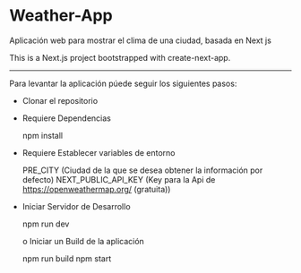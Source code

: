 # Weather-App
Aplicación web para mostrar el clima de una ciudad, basada en Next js

This is a Next.js project bootstrapped with create-next-app.

_________________________________
Para levantar la aplicación púede seguir los siguientes pasos:

- Clonar el repositorio

- Requiere Dependencias

   npm install

- Requiere Establecer variables de entorno

   PRE_CITY (Ciudad de la que se desea obtener la información por defecto)
   NEXT_PUBLIC_API_KEY (Key para la Api de https://openweathermap.org/ (gratuita))

- Iniciar Servidor de Desarrollo

   npm run dev

  o Iniciar un Build de la aplicación

   npm run build
   npm start

